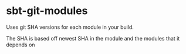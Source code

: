 # sbt-git-modules

Uses git SHA versions for each module in your build.

The SHA is based off newest SHA in the module and the modules that it depends on
